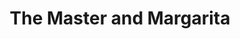 ---
layout: card_flex_nav
lang: EN
title:  The Master and Margarita
isbn: 9781529012118
cover: /assets/images/EN/MM_EN_020_front.jpg
bcover: /assets/images/EN/MM_EN_020_back.jpg
pubyr: 2019
editor: Ed. Macmillans Collector’s Library
acqdt: 03/2022
acqplace: London 
contrib: P
---